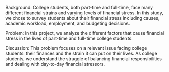 Background: 
College students, both part-time and full-time, face many different financial strains and varying levels of financial stress. In this study, we chose to survey students about their financial stress including causes, academic workload, employment, and budgeting decisions.

Problem: 
In this project, we analyze the different factors that cause financial stress in the lives of part-time and full-time college students. 

Discussion: 
This problem focuses on a relevant issue facing college students: their finances and the strain it can put on their lives. As college students, we understand the struggle of balancing financial responsibilities and dealing with day-to-day financial stressors. 
